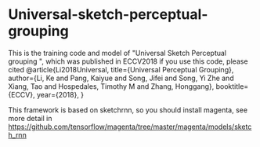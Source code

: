 # Universal-sketch-perceptual-grouping
This is the training code and model of "Universal Sketch Perceptual grouping ", which was published in ECCV2018
if you use this code, please cited
@article{Li2018Universal,
  title={Universal Perceptual Grouping},
  author={Li, Ke and Pang, Kaiyue and Song, Jifei and Song, Yi Zhe and Xiang, Tao and Hospedales, Timothy M and Zhang, Honggang},
  booktitle={ECCV},
  year={2018},
}

This framework is based on sketchrnn, so you should install magenta, see more detail in https://github.com/tensorflow/magenta/tree/master/magenta/models/sketch_rnn
